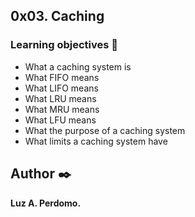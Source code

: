 ## 0x03. Caching


###   Learning objectives :open_book:

-   What a caching system is
-   What FIFO means
-   What LIFO means
-   What LRU means
-   What MRU means
-   What LFU means
-   What the purpose of a caching system
-   What limits a caching system have



## Author :black_nib:
**Luz A. Perdomo.**
